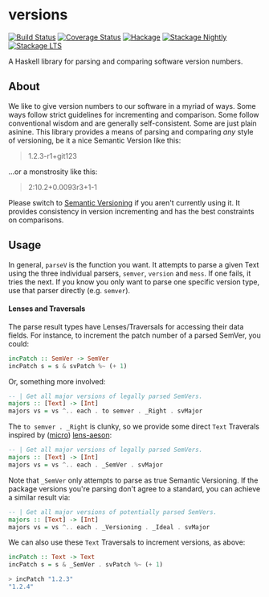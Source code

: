 versions
========

[![Build Status](https://travis-ci.org/aurapm/haskell-versions.svg?branch=master)](https://travis-ci.org/fosskers/versions)
[![Coverage Status](https://coveralls.io/repos/github/aurapm/haskell-versions/badge.svg?branch=master)](https://coveralls.io/github/aurapm/haskell-versions?branch=master)
[![Hackage](https://img.shields.io/hackage/v/versions.svg?style=flat)](https://hackage.haskell.org/package/versions)
[![Stackage Nightly](http://stackage.org/package/versions/badge/nightly)](http://stackage.org/nightly/package/versions)
[![Stackage LTS](http://stackage.org/package/versions/badge/lts)](http://stackage.org/lts/package/versions)

A Haskell library for parsing and comparing software version numbers.

About
-----
We like to give version numbers to our software in a myriad of ways. Some
ways follow strict guidelines for incrementing and comparison. Some follow
conventional wisdom and are generally self-consistent. Some are just plain
asinine. This library provides a means of parsing and comparing *any* style
of versioning, be it a nice Semantic Version like this:

> 1.2.3-r1+git123

...or a monstrosity like this:

> 2:10.2+0.0093r3+1-1

Please switch to [Semantic Versioning](http://semver.org) if you aren't
currently using it. It provides consistency in version incrementing and has
the best constraints on comparisons.

Usage
-----
In general, `parseV` is the function you want. It attempts to parse a given
Text using the three individual parsers, `semver`, `version` and `mess`. If
one fails, it tries the next. If you know you only want to parse one
specific version type, use that parser directly (e.g. `semver`).

#### Lenses and Traversals
The parse result types have Lenses/Traversals for accessing their data
fields. For instance, to increment the patch number of a parsed SemVer, you
could:

```haskell
incPatch :: SemVer -> SemVer
incPatch s = s & svPatch %~ (+ 1)
```

Or, something more involved:

```haskell
-- | Get all major versions of legally parsed SemVers.
majors :: [Text] -> [Int]
majors vs = vs ^.. each . to semver . _Right . svMajor
```

The `to semver . _Right` is clunky, so we provide some direct `Text`
Traverals inspired by
([micro](http://hackage.haskell.org/package/microlens-aeson))
[lens-aeson](http://hackage.haskell.org/package/lens-aeson):

```haskell
-- | Get all major versions of legally parsed SemVers.
majors :: [Text] -> [Int]
majors vs = vs ^.. each . _SemVer . svMajor
```

Note that `_SemVer` only attempts to parse as true Semantic Versioning. If
the package versions you're parsing don't agree to a standard, you can
achieve a similar result via:

```haskell
-- | Get all major versions of potentially parsed SemVers.
majors :: [Text] -> [Int]
majors vs = vs ^.. each . _Versioning . _Ideal . svMajor
```

We can also use these `Text` Traversals to increment versions, as above:

```haskell
incPatch :: Text -> Text
incPatch s = s & _SemVer . svPatch %~ (+ 1)

> incPatch "1.2.3"
"1.2.4"
```
